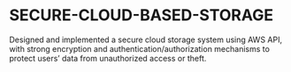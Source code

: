 # SECURE-CLOUD-BASED-STORAGE
Designed and implemented a secure cloud storage system using AWS API, with strong encryption and authentication/authorization mechanisms to protect users’ data from unauthorized access or theft. 
